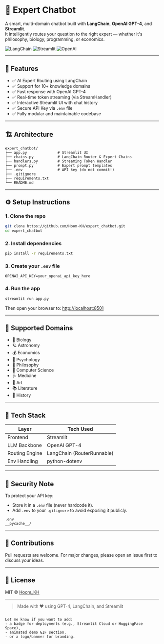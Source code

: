 # 🧠 Expert Chatbot

A smart, multi-domain chatbot built with **LangChain**, **OpenAI GPT-4**, and **Streamlit**.  
It intelligently routes your question to the right expert — whether it's philosophy, biology, programming, or economics.

![LangChain](https://img.shields.io/badge/langchain-v0.1.17-blue)
![Streamlit](https://img.shields.io/badge/streamlit-%F0%9F%A7%A1-red)
![OpenAI](https://img.shields.io/badge/openai-GPT4-green)

---

## 🌟 Features

- ✅ AI Expert Routing using LangChain
- ✅ Support for 10+ knowledge domains
- ✅ Fast response with OpenAI GPT-4
- ✅ Real-time token streaming (via StreamHandler)
- ✅ Interactive Streamlit UI with chat history
- ✅ Secure API Key via `.env` file
- ✅ Fully modular and maintainable codebase

---

## 🏗️ Architecture

```text
expert_chatbot/
├── app.py              # Streamlit UI
├── chains.py           # LangChain Router & Expert Chains
├── handlers.py         # Streaming Token Handler
├── prompt.py           # Expert prompt templates
├── .env                # API key (do not commit!)
├── .gitignore
├── requirements.txt
└── README.md
````

---

## ⚙️ Setup Instructions

### 1. Clone the repo

```bash
git clone https://github.com/Hoom-KH/expert_chatbot.git
cd expert_chatbot
```

### 2. Install dependencies

```bash
pip install -r requirements.txt
```

### 3. Create your `.env` file

```env
OPENAI_API_KEY=your_openai_api_key_here
```

### 4. Run the app

```bash
streamlit run app.py
```

Then open your browser to: [http://localhost:8501](http://localhost:8501)

---

## 💬 Supported Domains

* 🧬 Biology
* 🪐 Astronomy
* 💰 Economics
* 🧠 Psychology
* 📜 Philosophy
* 💾 Computer Science
* 🩺 Medicine
* 🎨 Art
* 📚 Literature
* 📖 History

---

## 🧪 Tech Stack

| Layer          | Tech Used                  |
| -------------- | -------------------------- |
| Frontend       | Streamlit                  |
| LLM Backbone   | OpenAI GPT-4               |
| Routing Engine | LangChain (RouterRunnable) |
| Env Handling   | python-dotenv              |

---

## 🔐 Security Note

To protect your API key:

* Store it in a `.env` file (never hardcode it).
* Add `.env` to your `.gitignore` to avoid exposing it publicly.

```gitignore
.env
__pycache__/
```

---

## 🙌 Contributions

Pull requests are welcome. For major changes, please open an issue first to discuss your ideas.

---

## 📄 License

MIT © [Hoom\_KH](https://github.com/Hoom-KH)

---

> Made with ❤️ using GPT-4, LangChain, and Streamlit

```

Let me know if you want to add:
- a badge for deployments (e.g., Streamlit Cloud or HuggingFace Space),
- animated demo GIF section,
- or a logo/banner for branding.
```
